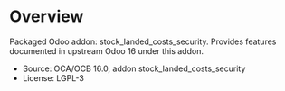 # Overview

Packaged Odoo addon: stock_landed_costs_security. Provides features documented in upstream Odoo 16 under this addon.

- Source: OCA/OCB 16.0, addon stock_landed_costs_security
- License: LGPL-3
